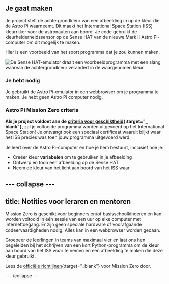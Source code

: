 ## Je gaat maken

Je project stelt de achtergrondkleur van een afbeelding in op de kleur die de Astro Pi waarneemt. Dit maakt het International Space Station (ISS) kleurrijker voor de astronauten aan boord. Je code gebruikt de kleurhelderheidssensor op de Sense HAT van de nieuwe Mark II Astro Pi-computer om dit mogelijk te maken.

Hier is een voorbeeld van het soort programma dat je zou kunnen maken.

![De Sense HAT-emulator draait een voorbeeldprogramma met een slang waarvan de achtergrondkleur verandert in de waargenomen kleur.](images/finished.gif)

### Je hebt nodig

Je gebruikt de Astro Pi-emulator in een webbrowser om je programma te maken. Je hebt geen Astro Pi computer nodig.

### Astro Pi Mission Zero criteria

**Als je project voldoet aan de [criteria voor geschiktheid](https://astro-pi.org/nl/mission-zero/eligibility){:target="_ blank"}**, zal je voltooide programma worden uitgevoerd op het International Space Station! Je ontvangt ook een speciaal certificaat waaruit blijkt waar het ISS precies was toen jouw programma uitgevoerd werd.

Je leert over de Astro Pi-computer en hoe je hem bestuurt, inclusief hoe je:
+ Creëer kleur **variabelen** om te gebruiken in je afbeelding
+ Ontwerp en toon een afbeelding op de Sense HAT
+ Neem de kleur van het licht aan boord van het ISS waar

--- collapse ---
---
title: Notities voor leraren en mentoren
---

Mission Zero is geschikt voor beginners en/of basisschoolkinderen en kan worden voltooid in één sessie van een uur op elke computer met internettoegang. Er zijn geen speciale hardware of voorafgaande codeervaardigheden nodig. Alles kan in een webbrowser worden gedaan.

Groepeer de leerlingen in teams van maximaal vier en laat ons hen begeleiden bij het schrijven van een kort Python-programma om de kleur aan boord van het ISS waar te nemen en een afbeelding te maken die deze kleur gebruikt.

Lees de [officiële richtlijnen](https://astro-pi.org/mission-zero/guidelines){:target="_blank"} voor Mission Zero door.

--- /collapse ---
